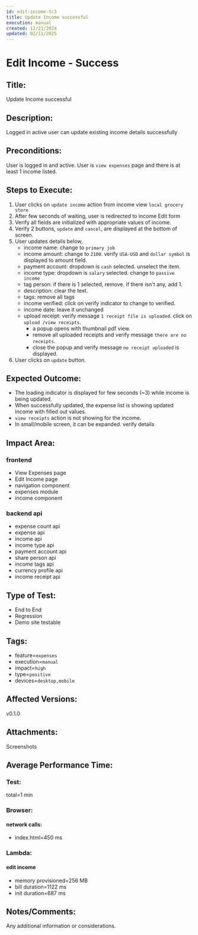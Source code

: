 ```yaml
---
id: edit-income-tc3
title: Update Income successful
execution: manual
created: 12/21/2024
updated: 02/11/2025
---
```


# Edit Income - Success

## Title:

Update Income successful

## Description:

Logged in active user can update existing income details successfully

## Preconditions:

User is logged in and active. User is `view expenses` page and there is at least 1 income listed.

## Steps to Execute:

1. User clicks on `update income` action from income view `local grocery store`
2. After few seconds of waiting, user is redirected to income Edit form
3. Verify all fields are initialized with appropriate values of income.
4. Verify 2 buttons, `update` and `cancel`, are displayed at the bottom of screen.
5. User updates details below,
   - income name: change to `primary job`
   - income amount: change to `2100`. verify `USA-USD` and `dollar symbol` is displayed to amount field.
   - payment account: dropdown is `cash` selected. unselect the item.
   - income type: dropdown is `salary` selected. change to `passive income`
   - tag person: if there is 1 selected, remove. if there isn't any, add 1.
   - description: clear the text.
   - tags: remove all tags
   - income verified: click on verify indicator to change to verified.
   - income date: leave it unchanged
   - upload receipt: verify message `1 receipt file is uploaded`. click on `upload /view receipts`.
     - a popup opens with thumbnail pdf view.
     - remove all uploaded receipts and verify message `there are no receipts`.
     - close the popup and verify message `no receipt uploaded` is displayed.
6. User clicks on `update` button.

## Expected Outcome:

- The loading indicator is displayed for few seconds (~3) while income is being updated.
- When successfully updated, the expense list is showing updated income with filled out values.
- `view receipts` action is not showing for the income.
- In small/mobile screen, it can be expanded. verify details

## Impact Area:

### frontend

- View Expenses page
- Edit Income page
- navigation component
- expenses module
- income component

### backend api

- expense count api
- expense api
- income api
- income type api
- payment account api
- share person api
- income tags api
- currency profile api
- income receipt api

## Type of Test:

- End to End
- Regression
- Demo site testable

## Tags:

- feature=`expenses`
- execution=`manual`
- impact=`high`
- type=`positive`
- devices=`desktop,mobile`

## Affected Versions:

v0.1.0

## Attachments:

Screenshots

## Average Performance Time:

### Test:

total=1 min

### Browser:

#### network calls:

- index.html=450 ms

### Lambda:

#### edit income

- memory provisioned=256 MB
- bill duration=1122 ms
- init duration=687 ms

## Notes/Comments:

Any additional information or considerations.
